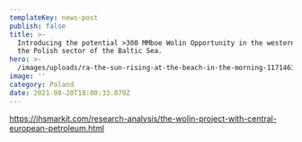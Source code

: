 ```yaml
---
templateKey: news-post
publish: false
title: >-
  Introducing the potential >300 MMboe Wolin Opportunity in the western part of
  the Polish sector of the Baltic Sea.
hero: >-
  /images/uploads/ra-the-sun-rising-at-the-beach-in-the-morning-117146356-post.webp
image: ''
category: Poland
date: 2021-08-20T18:00:33.079Z
---
```

<https://ihsmarkit.com/research-analysis/the-wolin-project-with-central-european-petroleum.html>
